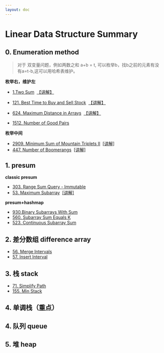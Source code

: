 ```yaml
---
layout: doc
---
```

# Linear Data Structure Summary

## 0. Enumeration method
>对于 双变量问题，例如两数之和 a+b = t, 可以枚举b，找b之前的元素有没有a=t-b,这可以用哈希表维护。

**枚举右，维护左**

- [1.Two Sum](https://leetcode.com/problems/two-sum/description/)
&nbsp;[【讲解】](https://leetcode.cn/problems/two-sum/solutions/2326193/dong-hua-cong-liang-shu-zhi-he-zhong-wo-0yvmj)

- [121. Best Time to Buy and Sell Stock](https://leetcode.com/problems/best-time-to-buy-and-sell-stock/description/) 
 &nbsp;[【讲解】](https://leetcode.cn/problems/best-time-to-buy-and-sell-stock/solutions/2464650/mei-ju-mai-chu-jie-ge-wei-hu-mai-ru-de-z-02ud)

- [624. Maximum Distance in Arrays](https://leetcode.com/problems/maximum-distance-in-arrays/description/) 
 &nbsp;[【讲解】](https://leetcode.cn/problems/maximum-distance-in-arrays/solutions/3067679/mei-ju-you-wei-hu-zuo-pythonjavaccgojsru-wtgb)

- [1512. Number of Good Pairs](https://leetcode.com/problems/number-of-good-pairs/description/)

**枚举中间**
- [2909. Minimum Sum of Mountain Triplets II](https://leetcode.com/problems/minimum-sum-of-mountain-triplets-ii/description/)
&nbsp;[[讲解]](https://leetcode.cn/problems/minimum-sum-of-mountain-triplets-ii/solutions/2493548/mei-ju-numsj-qian-hou-zhui-fen-jie-pytho-tskf)
- [447. Number of Boomerangs](https://leetcode.com/problems/number-of-boomerangs/description/)
&nbsp;[[讲解]](https://leetcode.cn/problems/number-of-boomerangs/solutions/2595488/jian-ji-xie-fa-fu-xiang-si-ti-mu-pythonj-39p8)

## 1. presum
**classic presum**

- [303. Range Sum Query - Immutable](https://leetcode.com/problems/range-sum-query-immutable/description/)
- [53. Maximum Subarray](https://leetcode.com/problems/maximum-subarray/description/)
&nbsp;[[讲解]](https://leetcode.cn/problems/maximum-subarray/solutions/2533977/qian-zhui-he-zuo-fa-ben-zhi-shi-mai-mai-abu71)

**presum+hashmap**
- [930.Binary Subarrays With Sum](https://leetcode.com/problems/binary-subarrays-with-sum/description/)
- [560. Subarray Sum Equals K](https://leetcode.com/problems/subarray-sum-equals-k/description/)
- [523. Continuous Subarray Sum](https://leetcode.com/problems/continuous-subarray-sum/description/)


## 2. 差分数组 difference array

- [56. Merge Intervals](https://leetcode.com/problems/merge-intervals/description/)
- [57. Insert Interval](https://leetcode.com/problems/insert-interval/)
## 3. 栈 stack

- [71. Simplify Path](https://leetcode.com/problems/simplify-path/description/)
- [155. Min Stack](https://leetcode.com/problems/min-stack/)

## 4. 单调栈（重点）

## 4. 队列 queue
## 5. 堆 heap